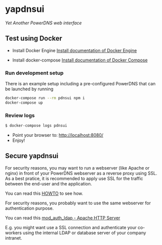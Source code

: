 # yapdnsui

*Yet Another PowerDNS web interface*

## Test using Docker

* Install Docker Engine
[Install documentation of Docker Engine](https://docs.docker.com/engine/installation/)

* Install docker-compose
[Install documentation of Docker Compose](https://docs.docker.com/compose/install/)

### Run development setup

There is an example setup including a pre-configured PowerDNS that can be launched by running

```bash
docker-compose run --rm pdnsui npm i
docker-compose up
```

### Review logs

```bash
$ docker-compose logs pdnsui
```

* Point your browser to: [http://localhost:8080/](http://localhost:8080/)
* Enjoy!

Secure yapdnsui
---------------

For security reasons, you may want to run a webserver (like Apache or nginx) in front of your PowerDNS webserver as a reverse proxy using SSL.
As a best pratice, it is recommended to apply use SSL for the traffic between the end-user and the application.

You can read this [HOWTO](http://blog.nachtarbeiter.net/2010/02/16/monitoring-powerdns-via-the-internal-web-server/) to see how.

For security reasons, you probably want to use the same webserver for authentication purpose.

You can read this [mod_auth_ldap - Apache HTTP Server](httpd.apache.org/docs/2.0/mod/mod_auth_ldap.html)

E.g. you might want use a SSL connection and authenticate your co-workers using the internal LDAP or database server of your company intranet.

